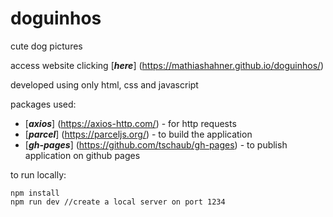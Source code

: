 # doguinhos
cute dog pictures

access website clicking [***here***] (https://mathiashahner.github.io/doguinhos/)

developed using only html, css and javascript

packages used:
- [***axios***] (https://axios-http.com/) - for http requests
- [***parcel***] (https://parceljs.org/) - to build the application
- [***gh-pages***] (https://github.com/tschaub/gh-pages) - to publish application on github pages

to run locally:
```
npm install
npm run dev //create a local server on port 1234
```
